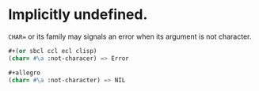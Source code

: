 # Implicitly undefined.
`CHAR=` or its family may signals an error when its argument is not character.

```lisp
#+(or sbcl ccl ecl clisp)
(char= #\a :not-characer) => Error

#+allegro
(char= #\a :not-character) => NIL
```
